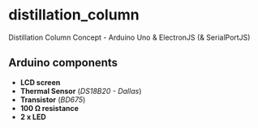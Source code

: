 # distillation_column
Distillation Column Concept - Arduino Uno &amp; ElectronJS (& SerialPortJS)

## Arduino components
- **LCD screen**
- **Thermal Sensor** (*DS18B20 - Dallas*)
- **Transistor** (*BD675*)
- **100 Ω resistance**
- **2 x LED**
